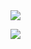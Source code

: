 <a href="https://github.com/YuayYeonhi">
     <img align="center" src="https://metrics.lecoq.io/YuayYeonhi?template=classic&base=header%2C%20activity%2C%20community%2C%20repositories%2C%20metadata&base.indepth=false&base.hireable=false&base.skip=false&config.timezone=Asia%2FHong_Kong" />
</a> 

 <a href="https://github.com/YuayYeonhi"><img align="center" src="https://github-readme-stats.vercel.app/api/top-langs/?username=YuayYeonhi&layout=compact&theme=buefy&hide_border=true" /></a>
